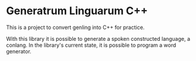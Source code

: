 # Generatrum Linguarum C++
This is a project to convert genling into C++ for practice.

With this library it is possible to generate a spoken constructed language,
a conlang. In the library's current state, it is possible to program a word
generator.
